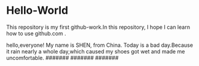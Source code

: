 # Hello-World
This repository is my first github-work.In this repository, I hope I can learn how to use github.com .


hello,everyone! My name is SHEN, from China.
Today is a bad day.Because it rain nearly a whole day,which caused my shoes got wet and made me uncomfortable.
#######
#######
#######
